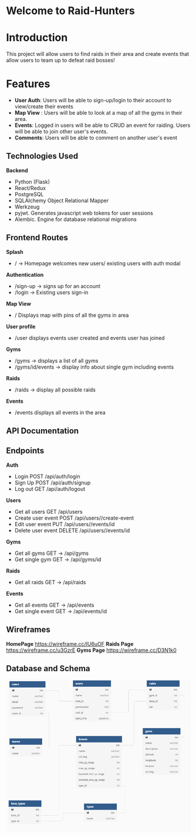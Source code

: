 # Welcome to Raid-Hunters
# Introduction
This project will allow users to find raids in their area and create events that allow users to team up to defeat raid bosses!

# Features
- **User Auth**: Users will be able to sign-up/login to their account to view/create their events
- **Map View** : Users will be able to look at a map of all the gyms in their area.
- **Events**: Logged in users will be able to CRUD an event for raiding. Users will be able to join other user's events.
- **Comments**: Users will be able to comment on another user's event


## Technologies Used
**Backend**
- Python (Flask)
- React/Redux
- PostgreSQL
- SQLAlchemy Object Relational Mapper
- Werkzeug
- pyjwt. Generates javascript web tokens for user sessions
- Alembic. Engine for database relational migrations

## Frontend Routes
**Splash**
- / -> Homepage welcomes new users/ existing users with auth modal

**Authentication**
- /sign-up -> signs up for an account
- /login -> Existing users sign-in

**Map View**
- / Displays map with pins of all the gyms in area

**User profile**
- /user displays events user created and events user has joined

**Gyms**
- /gyms -> displays a list of all gyms
- /gyms/id/events -> display info about single gym including events

**Raids**
- /raids -> display all possible raids

**Events**
- /events displays all events in the area

## API Documentation
## Endpoints
**Auth**
- Login POST /api/auth/login
- Sign Up POST /api/auth/signup
- Log out GET /api/auth/logout

**Users**
- Get all users GET /api/users
- Create user event POST /api/users/<id>/create-event
- Edit user event PUT /api/users/<id>/events/id
- Delete user event DELETE /api/users/<id>/events/id

**Gyms**
- Get all gyms GET -> /api/gyms
- Get single gym GET -> /api/gyms/id

**Raids**
- Get all raids GET -> /api/raids

**Events**
- Get all events GET -> /api/events
- Get single event GET -> /api/events/id

## Wireframes

**HomePage**
https://wireframe.cc/IU6uOF
**Raids Page**
https://wireframe.cc/u3GzrE
**Gyms Page**
https://wireframe.cc/D3N1k0

## Database and Schema
![DB Schema](db-schema.png)
